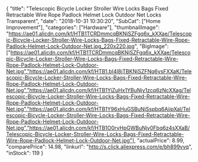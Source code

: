 {
	"title": "Telescopic Bicycle Locker Stroller Wire Locks Bags Fixed Retractable Wire Rope Padlock Helmet Lock Outdoor Net Locks Transparent",
	"date": "2018-10-31 10:30:20",
	"SubCat": ["Home Improvement"],
	"categories": ["Hardware"],
	"thumbnailImage": "https://ae01.alicdn.com/kf/HTB1TCRDmmcqBKNjSZFgq6x_kXXae/Telescopic-Bicycle-Locker-Stroller-Wire-Locks-Bags-Fixed-Retractable-Wire-Rope-Padlock-Helmet-Lock-Outdoor-Net.jpg_220x220.jpg",
	"BigImage": ["https://ae01.alicdn.com/kf/HTB1TCRDmmcqBKNjSZFgq6x_kXXae/Telescopic-Bicycle-Locker-Stroller-Wire-Locks-Bags-Fixed-Retractable-Wire-Rope-Padlock-Helmet-Lock-Outdoor-Net.jpg","https://ae01.alicdn.com/kf/HTB1.bI4l8jTBKNjSZFNq6ysFXXaK/Telescopic-Bicycle-Locker-Stroller-Wire-Locks-Bags-Fixed-Retractable-Wire-Rope-Padlock-Helmet-Lock-Outdoor-Net.jpg","https://ae01.alicdn.com/kf/HTB1YiZuHx1YBuNjy1zcq6zNcXXag/Telescopic-Bicycle-Locker-Stroller-Wire-Locks-Bags-Fixed-Retractable-Wire-Rope-Padlock-Helmet-Lock-Outdoor-Net.jpg","https://ae01.alicdn.com/kf/HTB1Y96xHuGSBuNjSspbq6AiipXal/Telescopic-Bicycle-Locker-Stroller-Wire-Locks-Bags-Fixed-Retractable-Wire-Rope-Padlock-Helmet-Lock-Outdoor-Net.jpg","https://ae01.alicdn.com/kf/HTB1O0rvHpGWBuNjy0Fbq6z4sXXaB/Telescopic-Bicycle-Locker-Stroller-Wire-Locks-Bags-Fixed-Retractable-Wire-Rope-Padlock-Helmet-Lock-Outdoor-Net.jpg"],
	"actualPrice": 8.99,
	"comparePrice": 14.98,
	"linkurl": "http://s.click.aliexpress.com/e/bh899vvq",
	"inStock": 119
}
